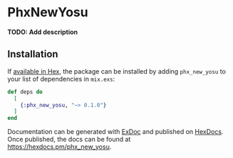 # PhxNewYosu

**TODO: Add description**

## Installation

If [available in Hex](https://hex.pm/docs/publish), the package can be installed
by adding `phx_new_yosu` to your list of dependencies in `mix.exs`:

```elixir
def deps do
  [
    {:phx_new_yosu, "~> 0.1.0"}
  ]
end
```

Documentation can be generated with [ExDoc](https://github.com/elixir-lang/ex_doc)
and published on [HexDocs](https://hexdocs.pm). Once published, the docs can
be found at <https://hexdocs.pm/phx_new_yosu>.

